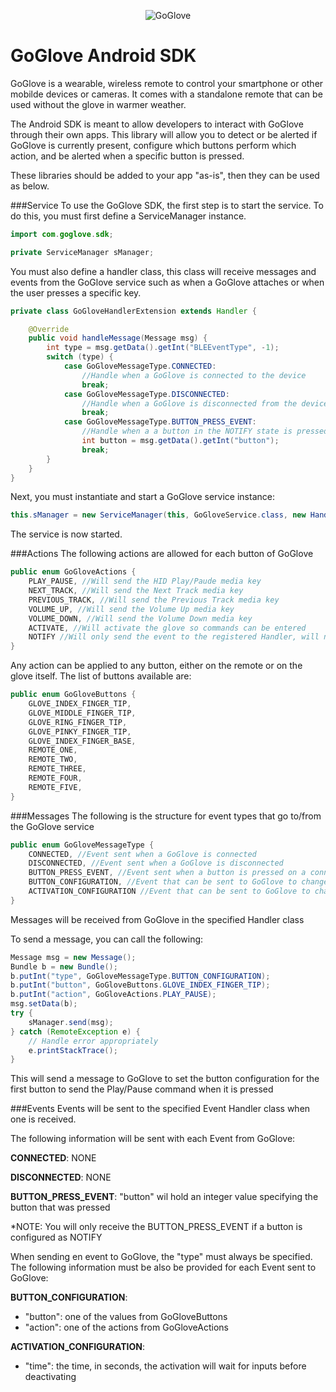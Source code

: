 <p align="center" >
<img src="http://goglove.io/static/img/Logo-horizontal.png" alt="GoGlove" title="GoGlove">
</p>

GoGlove Android SDK
==========
GoGlove is a wearable, wireless remote to control your smartphone or other mobilde devices or cameras. It comes with a standalone remote that can be used without the glove in warmer weather.

The Android SDK is meant to allow developers to interact with GoGlove through their own apps. This library will allow you to detect or be alerted if GoGlove is currently present, configure which buttons perform which action, and be alerted when a specific button is pressed.

These libraries should be added to your app "as-is", then they can be used as below.

###Service
To use the GoGlove SDK, the first step is to start the service. To do this, you must first define a ServiceManager instance.
```Java
import com.goglove.sdk;

private ServiceManager sManager;
```

You must also define a handler class, this class will receive messages and events from the GoGlove service such as when a GoGlove attaches or when the user presses a specific key.
```Java
private class GoGloveHandlerExtension extends Handler {

    @Override
    public void handleMessage(Message msg) {
        int type = msg.getData().getInt("BLEEventType", -1);
        switch (type) {
            case GoGloveMessageType.CONNECTED:
                //Handle when a GoGlove is connected to the device
                break;
            case GoGloveMessageType.DISCONNECTED:
                //Handle when a GoGlove is disconnected from the device
                break;
            case GoGloveMessageType.BUTTON_PRESS_EVENT:
                //Handle when a a button in the NOTIFY state is pressed
                int button = msg.getData().getInt("button");
                break;
        }
    }
}
```

Next, you must instantiate and start a GoGlove service instance:
```Java
this.sManager = new ServiceManager(this, GoGloveService.class, new HandlerExtension());
```

The service is now started.

###Actions
The following actions are allowed for each button of GoGlove
```Java
public enum GoGloveActions {
    PLAY_PAUSE, //Will send the HID Play/Paude media key
    NEXT_TRACK, //Will send the Next Track media key
    PREVIOUS_TRACK, //Will send the Previous Track media key
    VOLUME_UP, //Will send the Volume Up media key
    VOLUME_DOWN, //Will send the Volume Down media key
    ACTIVATE, //Will activate the glove so commands can be entered
    NOTIFY //Will only send the event to the registered Handler, will not send any media key
}
```

Any action can be applied to any button, either on the remote or on the glove itself. The list of buttons available are:
```Java
public enum GoGloveButtons {
    GLOVE_INDEX_FINGER_TIP,
    GLOVE_MIDDLE_FINGER_TIP,
    GLOVE_RING_FINGER_TIP,
    GLOVE_PINKY_FINGER_TIP,
    GLOVE_INDEX_FINGER_BASE,
    REMOTE_ONE,
    REMOTE_TWO,
    REMOTE_THREE,
    REMOTE_FOUR,
    REMOTE_FIVE,
}
```

###Messages
The following is the structure for event types that go to/from the GoGlove service
```Java
public enum GoGloveMessageType {
    CONNECTED, //Event sent when a GoGlove is connected
    DISCONNECTED, //Event sent when a GoGlove is disconnected
    BUTTON_PRESS_EVENT, //Event sent when a button is pressed on a connected GoGlove
    BUTTON_CONFIGURATION, //Event that can be sent to GoGlove to change the button configuration
    ACTIVATION_CONFIGURATION //Event that can be sent to GoGlove to change the activation timeout
}
```

Messages will be received from GoGlove in the specified Handler class

To send a message, you can call the following:
```Java
Message msg = new Message();
Bundle b = new Bundle();
b.putInt("type", GoGloveMessageType.BUTTON_CONFIGURATION);
b.putInt("button", GoGloveButtons.GLOVE_INDEX_FINGER_TIP);
b.putInt("action", GoGloveActions.PLAY_PAUSE);
msg.setData(b);
try {
    sManager.send(msg);
} catch (RemoteException e) {
    // Handle error appropriately
    e.printStackTrace();
}
```

This will send a message to GoGlove to set the button configuration for the first button to send the Play/Pause command when it is pressed

###Events
Events will be sent to the specified Event Handler class when one is received.

The following information will be sent with each Event from GoGlove:

<p><b>CONNECTED</b>: NONE</p>
<p><b>DISCONNECTED</b>: NONE</p>
<p><b>BUTTON_PRESS_EVENT</b>: "button" wil hold an integer value specifying the button that was pressed</p>
<p></p>
*NOTE: You will only receive the BUTTON_PRESS_EVENT if a button is configured as NOTIFY

When sending en event to GoGlove, the "type" must always be specified. The following information must be also be provided for each Event sent to GoGlove:

<p><b>BUTTON_CONFIGURATION</b>:
 <ul>
 <li>"button": one of the values from GoGloveButtons</li>
 <li>"action": one of the actions from GoGloveActions</li>
 </ul>
</p>
<p><b>ACTIVATION_CONFIGURATION</b>:
 <ul>
 <li>"time": the time, in seconds, the activation will wait for inputs before deactivating</li>
 </ul>
</p>
<p></p>

